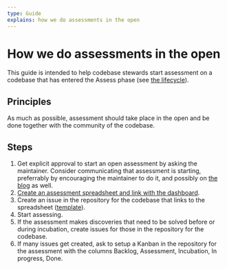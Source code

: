 ```yaml
---
type: Guide
explains: how we do assessments in the open
---
```


# How we do assessments in the open

This guide is intended to help codebase stewards start assessment on a codebase that has entered the Assess phase (see [the lifecycle](lifecycle.md)).

## Principles

As much as possible, assessment should take place in the open and be done together with the community of the codebase.

## Steps

1. Get explicit approval to start an open assessment by asking the maintainer. Consider communicating that assessment is starting, preferrably by encouraging the maintainer to do it, and possibly on [the blog](https://blog.publiccode.net) as well.
2. [Create an assessment spreadsheet and link with the dashboard](create-assessment-spreadsheet.md).
3. Create an issue in the repository for the codebase that links to the spreadsheet ([template](assessment-issue-template.md)).
4. Start assessing.
5. If the assessment makes discoveries that need to be solved before or during incubation, create issues for those in the repository for the codebase.
6. If many issues get created, ask to setup a Kanban in the repository for the assessment with the columns Backlog, Assessment, Incubation, In progress, Done.

